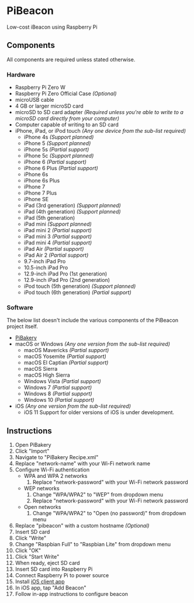 # PiBeacon
Low-cost iBeacon using Raspberry Pi

## Components
All components are required unless stated otherwise.
### Hardware
- Raspberry Pi Zero W
- Raspberry Pi Zero Official Case *(Optional)*
- microUSB cable
- 4 GB or larger microSD card
- microSD to SD card adapter *(Required unless you're able to write to a microSD card directly from your computer)*
- Computer capable of writing to an SD card
- iPhone, iPad, or iPod touch *(Any one device from the sub-list required)*
	- iPhone 4s *(Support planned)*
	- iPhone 5 *(Support planned)*
	- iPhone 5s *(Partial support)*
	- iPhone 5c *(Support planned)*
	- iPhone 6 *(Partial support)*
	- iPhone 6 Plus *(Partial support)*
	- iPhone 6s
	- iPhone 6s Plus
	- iPhone 7
	- iPhone 7 Plus
	- iPhone SE
	- iPad (3rd generation) *(Support planned)*
	- iPad (4th generation) *(Support planned)*
	- iPad (5th generation)
	- iPad mini *(Support planned)*
	- iPad mini 2 *(Partial support)*
	- iPad mini 3 *(Partial support)*
	- iPad mini 4 *(Partial support)*
	- iPad Air *(Partial support)*
	- iPad Air 2 *(Partial support)*
	- 9.7-inch iPad Pro
	- 10.5-inch iPad Pro
	- 12.9-inch iPad Pro (1st generation)
	- 12.9-inch iPad Pro (2nd generation)
	- iPod touch (5th generation) *(Support planned)*
	- iPod touch (6th generation) *(Partial support)*
### Software
The below list doesn't include the various components of the PiBeacon project itself.
- [PiBakery](http://www.pibakery.org)
- macOS or Windows *(Any one version from the sub-list required)*
	- macOS Mavericks *(Partial support)*
	- macOS Yosemite *(Partial support)*
	- macOS El Captian *(Partial support)*
	- macOS Sierra
	- macOS High Sierra
	- Windows Vista *(Partial support)*
	- Windows 7 *(Partial support)*
	- Windows 8 *(Partial support)*
	- Windows 10 *(Partial support)*
- iOS *(Any one version from the sub-list required)*
	- iOS 11
	Support for older versions of iOS is under development.

## Instructions
1. Open PiBakery
2. Click "Import"
3. Navigate to "PiBakery Recipe.xml"
4. Replace "network-name" with your Wi-Fi network name
5. Configure Wi-Fi authentication
	- WPA and WPA 2 networks
		1. Replace "network-password" with your Wi-Fi network password
	- WEP networks
		1. Change "WPA/WPA2" to "WEP" from dropdown menu
		2. Replace "network-password" with your Wi-Fi network password
	- Open networks
		1. Change "WPA/WPA2" to "Open (no password)" from dropdown menu
6. Replace "pibeacon" with a custom hostname *(Optional)*
7. Insert SD card
8. Click "Write"
9. Change "Raspbian Full" to "Raspbian Lite" from dropdown menu
10. Click "OK"
11. Click "Start Write"
12. When ready, eject SD card
13. Insert SD card into Raspberry Pi
14. Connect Raspberry Pi to power source
15. Install [iOS client app](https://github.com/Gerzer/PiBeacon-Client---mobile-edition)
16. In iOS app, tap "Add Beacon"
17. Follow in-app instructions to configure beacon
